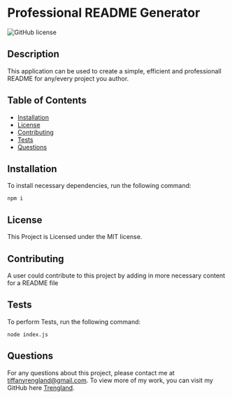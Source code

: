 # Professional README Generator
![GitHub license](https://img.shields.io/badge/license-MIT-blue.svg)

## Description

This application can be used to create a simple, efficient and professionall README for any/every project you author.

## Table of Contents

* [Installation](#installation)
* [License](#license)
* [Contributing](#contributing)
* [Tests](#tests)
* [Questions](#questions)

## Installation

To install necessary dependencies, run the following command: 

```
npm i
```

## License
    
This Project is Licensed under the MIT license.

## Contributing

A user could contribute to this project by adding in more necessary content for a README file

## Tests

To perform Tests, run the following command:

```
node index.js
```

## Questions

For any questions about this project, please contact me at tiffanyrengland@gmail.com. To view more of my work, you can visit my GitHub here [Trengland](https://www.github.com/Trengland/).
